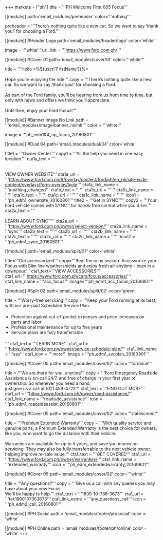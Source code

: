 +++
markets = ["ph"]
title = '''PH Welcome First 005 Focus'''

[[module]]
path='email_modules/preheader'
color='''nothing'''

preheader = '''There’s nothing quite like a new car. So we want to say ‘thank you!’ for choosing a Ford.'''

[[module]] #Header Logo
path='email_modules/header/logo'
color='white'

  image = '''white'''
  url_link = '''https://www.ford.com.ph/'''

[[module]] #Cover 01
path='email_modules/cover/01'
color='''white'''
 
  title = '''Hello <%${user['FirstName']}%><br /><br />Hope you’re enjoying the ride'''
  copy = '''There’s nothing quite like a new car. So we want to say ‘thank you!’ for choosing a Ford.<br /><br />As part of the Ford family, you’ll be hearing from us from time to time, but only with news and offers we think you’ll appreciate.<br /><br />Until then, enjoy your Ford Focus!'''

[[module]] #Banner Image No Link
path = '''email_modules/image/banner_nolink'''
color = '''white'''

  image = '''ph_edm1&4_np_focus_20160801'''

[[module]] #Dual 04
path='email_modules/dual/04'
color='white'

  title1 = '''Owner Center'''
  copy1 = '''All the help you need in one easy location.'''
  cta1a_text = '''<br /><br /><br />VIEW OWNER WEBSITE'''
  cta1a_url = '''https://www.ford.com.ph/#/overlay/content/ford/ph/en_ph/site-wide-content/overlays/form-overlay/login'''
  cta1a_link_name = '''anything_changed'''
  cta1b_text = ''''''
  cta1b_url = ''''''
  cta1b_link_name = ''''''
  cta1c_text = ''''''
  cta1c_url = ''''''
  cta1c_link_name = ''''''
  icon1 = '''ph_edm1_ownersite_20160801'''
  title2 = '''Get in SYNC&trade;'''
  copy2 = '''Your Ford vehicle comes with SYNC&trade; for hands-free control while you drive.'''
  cta2a_text = '''<br /><br />LEARN ABOUT SYNC&trade;'''
  cta2a_url = '''https://www.ford.com.ph/owner/select-version/'''
  cta2a_link_name = '''sync'''
  cta2b_text = ''''''
  cta2b_url = ''''''
  cta2b_link_name = ''''''
  cta2c_text = ''''''
  cta2c_url = ''''''
  cta2c_link_name = ''''''
  icon2 = '''ph_edm1_sync_20160801'''
  
[[module]]
path='email_modules/split/07'
color='white'

title='''Get accessorized'''
copy='''Beat the rainy season. Accessorize your Focus with Slim line weathershields and enjoy fresh air anytime - even in a downpour.'''
cta1_text='''VIEW ACCESSORIES'''
cta1_url='''https://www.ford.com.ph/cars/focus/accessories/'''
cta1_link_name = '''acc_focus'''
image='''ph_edm1_acc_focus_20160801'''

[[module]] #Split 02
path='email_modules/split/02'
color='green'

  title = '''Worry-free servicing'''
  copy = '''Keep your Ford running at its best, with our pre-paid Scheduled Service Plan.<ul style="margin: 20px; padding: 0;"><li>Protection against out-of-pocket expenses and price increases on parts and labor</li><li>Professional maintenance for up to five years</li><li>Service plans are fully transferrable</li></ul>'''
  cta1_text = '''LEARN MORE'''
  cta1_url = '''https://www.ford.com.ph/owner/service-schedule-plan/'''
  cta1_link_name = '''ssp'''
  cta1_icon = '''more'''
  image = '''ph_edm1_svcplan_20160801'''

[[module]] #Cover 05
path='email_modules/cover/02'
color='''fordblue'''

  title = '''We are there for you, anytime'''
  copy = '''Ford Emergency Roadside Assistance is on-call 24/7, and free of charge in your first year of ownership. So whenever you need a hand,<br />just give us a call at (02) 459-4723'''
  cta1_text = '''FIND OUT MORE'''
  cta1_url = '''https://www.ford.com.ph/owner/road-assistance/'''
  cta1_link_name = '''roadside_assistance'''
  icon = '''ph_edm1_roadsideassist_20160801'''

[[module]] #Cover 05
path='email_modules/cover/02'
color='''slatescreen'''

  title = '''Premium Extended Warranty'''
  copy = '''With quality service and genuine parts, a Premium Extended Warranty is the best choice for owners, like you, who want to go the distance with their vehicle.<br /><br />Warranties are available for up to 5 years, and save you money on servicing. They may also be fully transferrable to the next vehicle owner, helping improve re-sale value.'''
  cta1_text = '''GET COVERED'''
  cta1_url = '''https://www.ford.com.ph/owner/warranties/'''
  cta1_link_name = '''extended_warranty'''
  icon = '''ph_edm_extendedwarranty_20160801'''

[[module]] #Cover 05
path='email_modules/cover/02'
color='''white'''

  title = '''Any questions?'''
  copy = '''Give us a call with any queries you may have about your new Focus.<br />We'll be happy to help.'''
  cta1_text = '''1800-10-736-3673'''
  cta1_url = '''tel:1800107363673'''
  cta1_link_name = '''any_questions_call'''
  icon = '''ph_edm2_call_20160801'''

[[module]] #PH Social
path = 'email_modules/footer/ph/social'
color = 'white'

[[module]] #PH Online
path = 'email_modules/footer/ph/online'
color = 'white'
+++